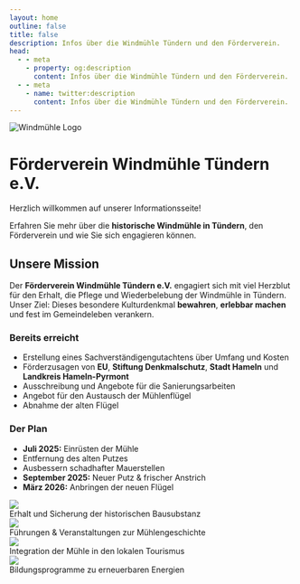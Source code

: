 ```yaml
---
layout: home
outline: false
title: false
description: Infos über die Windmühle Tündern und den Förderverein.
head:
  - - meta
    - property: og:description
      content: Infos über die Windmühle Tündern und den Förderverein.
  - - meta
    - name: twitter:description
      content: Infos über die Windmühle Tündern und den Förderverein.
---
```


<div class="home-hero">
  <img src="/imgs/logo.svg" alt="Windmühle Logo" class="hero-logo" />
  <h1 class="hero-title">Förderverein Windmühle Tündern e.V.</h1>
  <p class="hero-subtitle">Herzlich willkommen auf unserer Informationsseite!</p>
  <p class="hero-text">
    Erfahren Sie mehr über die <strong>historische Windmühle in Tündern</strong>, den Förderverein und wie Sie sich engagieren können.
  </p>
</div>

<div class="home-intro">
  <h2>Unsere Mission</h2>
  <p>
    Der <strong>Förderverein Windmühle Tündern e.V.</strong> engagiert sich mit viel Herzblut für den Erhalt, die Pflege und Wiederbelebung der Windmühle in Tündern.
    Unser Ziel: Dieses besondere Kulturdenkmal <strong>bewahren</strong>, <strong>erlebbar machen</strong> und fest im Gemeindeleben verankern.
  </p>
</div>


<div class="home-grid">
  <div>
    <h3>Bereits erreicht</h3>
    <ul>
        <li>Erstellung eines Sachverständigengutachtens über Umfang und Kosten</li>
        <li>Förderzusagen von <strong>EU</strong>, <strong>Stiftung Denkmalschutz</strong>, <strong>Stadt Hameln</strong> und <strong>Landkreis Hameln-Pyrmont</strong></li>
        <li>Ausschreibung und Angebote für die Sanierungsarbeiten</li>
        <li>Angebot für den Austausch der Mühlenflügel</li>
        <li>Abnahme der alten Flügel</li>
    </ul>
  </div>
  <div class="plan">
    <h3>Der Plan</h3>
    <ul>
        <li><strong>Juli 2025:</strong> Einrüsten der Mühle</li>
        <li>Entfernung des alten Putzes</li>
        <li>Ausbessern schadhafter Mauerstellen</li>
        <li><strong>September 2025:</strong> Neuer Putz & frischer Anstrich</li>
        <li><strong>März 2026:</strong> Anbringen der neuen Flügel</li>
    </ul>
  </div>
</div>

<div class="home-gallery">
  <div class="home-gallery-item">
    <img src="/imgs/bilder/windmill-8.jpeg" loading="lazy" class="scroll-img" />
    <div class="focus-text">Erhalt und Sicherung der historischen Bausubstanz</div>
  </div>
  <div class="home-gallery-item">
    <img src="/imgs/bilder/windmill-6.jpeg" loading="lazy" class="scroll-img" />
    <div class="focus-text">Führungen & Veranstaltungen zur Mühlengeschichte</div>
  </div>
  <div class="home-gallery-item">
    <img src="/imgs/bilder/windmill-2.jpeg" loading="lazy" class="scroll-img" />
    <div class="focus-text">Integration der Mühle in den lokalen Tourismus</div>
  </div>
  <div class="home-gallery-item">
    <img src="/imgs/bilder/windmill-1.jpeg" loading="lazy" class="scroll-img" />
    <div class="focus-text">Bildungsprogramme zu erneuerbaren Energien</div>
  </div>
</div>
